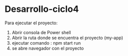 # Desarrollo-ciclo4

Para ejecutar el proyecto:


1. Abrir consola de Power shell
2. Abrir la ruta donde se encuentra el proyecto (my-app)
3. ejecutar comando : npm start run
4. se abre navegador con el proyecto